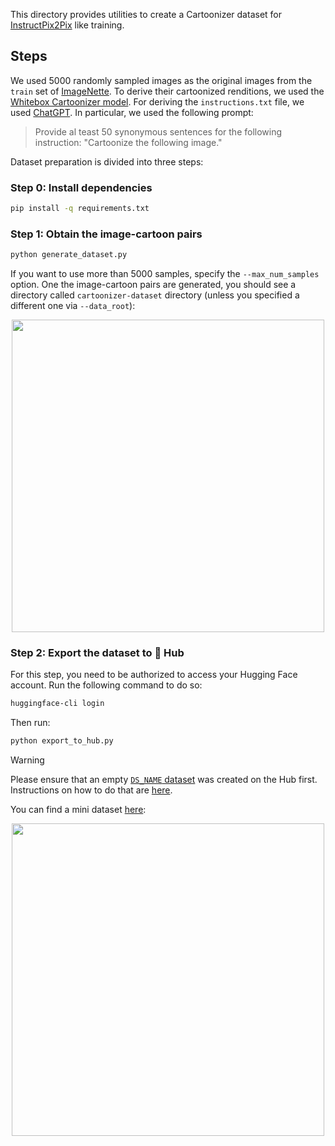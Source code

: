 This directory provides utilities to create a Cartoonizer dataset for [InstructPix2Pix](https://arxiv.org/abs/2211.09800) like training. 

## Steps

We used 5000 randomly sampled images as the original images from the `train` set of [ImageNette](https://www.tensorflow.org/datasets/catalog/imagenette). To derive their
cartoonized renditions, we used the [Whitebox Cartoonizer model](https://huggingface.co/sayakpaul/whitebox-cartoonizer). For deriving the `instructions.txt` file, we used [ChatGPT](https://chat.openai.com/). In particular, we used the following prompt: 

> Provide al teast 50 synonymous sentences for the following instruction: "Cartoonize the following image."

Dataset preparation is divided into three steps:

### Step 0: Install dependencies

```bash
pip install -q requirements.txt
```

### Step 1: Obtain the image-cartoon pairs

```bash
python generate_dataset.py
```

If you want to use more than 5000 samples, specify the `--max_num_samples` option. One the image-cartoon pairs are generated, you should see a directory called `cartoonizer-dataset` directory (unless you specified a different one via `--data_root`): 

<p align="center">
<img src="https://i.imgur.com/jHaAPWa.png" width=500/>
</p>

### Step 2: Export the dataset to 🤗 Hub

For this step, you need to be authorized to access your Hugging Face account. Run the following command to do so:

```bash
huggingface-cli login
```

Then run:

```python
python export_to_hub.py
```

> [!WARNING]
> Please ensure that an empty [`DS_NAME` dataset](https://github.com/huggingface/instruction-tuned-sd/blob/0193a90d6932a2eac7a231ef5760fb427e44274d/data_preparation/export_to_hub.py#L26) was created on the Hub first. Instructions on how to do that are [here](https://huggingface.co/docs/datasets/upload_dataset#upload-with-the-hub-ui).

You can find a mini dataset [here](https://huggingface.co/datasets/instruction-tuning-vision/cartoonizer-dataset):

<p align="center">
<img src="https://i.imgur.com/QncO0BQ.png" width=500/>
</p>
